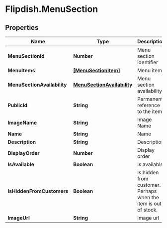 # Flipdish.MenuSection

## Properties
Name | Type | Description | Notes
------------ | ------------- | ------------- | -------------
**MenuSectionId** | **Number** | Menu section identifier | [optional] 
**MenuItems** | [**[MenuSectionItem]**](MenuSectionItem.md) | Menu items | [optional] 
**MenuSectionAvailability** | [**MenuSectionAvailability**](MenuSectionAvailability.md) | Menu section availability | [optional] 
**PublicId** | **String** | Permanent reference to the item. | [optional] 
**ImageName** | **String** | Image Name | [optional] 
**Name** | **String** | Name | [optional] 
**Description** | **String** | Description | [optional] 
**DisplayOrder** | **Number** | Display order | [optional] 
**IsAvailable** | **Boolean** | Is available | [optional] 
**IsHiddenFromCustomers** | **Boolean** | Is hidden from customer. Perhaps when the item is out of stock. | [optional] 
**ImageUrl** | **String** | Image url | [optional] 


